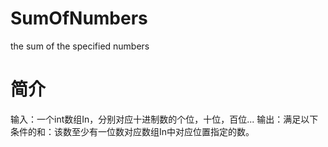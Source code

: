 # SumOfNumbers
the sum of the specified numbers
# 简介
输入：一个int数组In，分别对应十进制数的个位，十位，百位...
输出：满足以下条件的和：该数至少有一位数对应数组In中对应位置指定的数。
